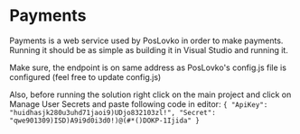 # Payments 

Payments is a web service used by PosLovko in order to make payments. 
Running it should be as simple as building it in Visual Studio and running it.

Make sure, the endpoint is on same address as PosLovko's config.js file is configured (feel free to update config.js)

Also, before running the solution right click on the main project and click on Manage User Secrets and paste following code in editor:
`{
  "ApiKey": "huidhasjk280u3uhd71jaoi9)UDjo832103zl!",
  "Secret":  "qwe901309)ISD)A9i9d0i3d0!)@(#*()DOKP-1Ijida"
}`